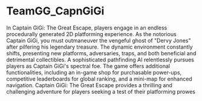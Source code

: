 # TeamGG_CapnGiGi
In Captain GiGi: The Great Escape, players engage in an endless procedurally generated 2D platforming experience. As the notorious Captain GiGi, you must outmaneuver the vengeful ghost of "Dervy Jones" after pilfering his legendary treasure. The dynamic environment constantly shifts, presenting new platforms, adversaries, traps, and both beneficial and detrimental collectibles. A sophisticated pathfinding AI relentlessly pursues players as Captain GiGi's spectral foe. The game offers additional functionalities, including an in-game shop for purchasable power-ups, competitive leaderboards for global ranking, and a mini-map for enhanced navigation. Captain GiGi: The Great Escape provides a thrilling and challenging adventure for players seeking a test of their platforming prowes
